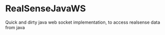 RealSenseJavaWS
===============

Quick and dirty java web socket implementation, to access realsense data from java
